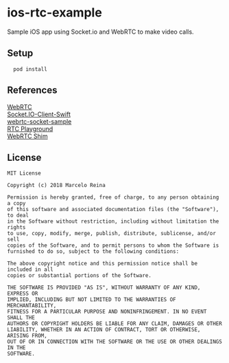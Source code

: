 # ios-rtc-example
Sample iOS app using Socket.io and WebRTC to make video calls.

## Setup

      pod install

## References

[WebRTC](https://webrtc.org/)  
[Socket.IO-Client-Swift](https://github.com/socketio/socket.io-client-swift)  
[webrtc-socket-sample](https://github.com/plcart/webrtc-socket-sample)  
[RTC Playground](https://github.com/pedroartsimao/rtcplayground)  
[WebRTC Shim](https://github.com/plcart/webrtc-shim)  

## License
```
MIT License

Copyright (c) 2018 Marcelo Reina

Permission is hereby granted, free of charge, to any person obtaining a copy
of this software and associated documentation files (the "Software"), to deal
in the Software without restriction, including without limitation the rights
to use, copy, modify, merge, publish, distribute, sublicense, and/or sell
copies of the Software, and to permit persons to whom the Software is
furnished to do so, subject to the following conditions:

The above copyright notice and this permission notice shall be included in all
copies or substantial portions of the Software.

THE SOFTWARE IS PROVIDED "AS IS", WITHOUT WARRANTY OF ANY KIND, EXPRESS OR
IMPLIED, INCLUDING BUT NOT LIMITED TO THE WARRANTIES OF MERCHANTABILITY,
FITNESS FOR A PARTICULAR PURPOSE AND NONINFRINGEMENT. IN NO EVENT SHALL THE
AUTHORS OR COPYRIGHT HOLDERS BE LIABLE FOR ANY CLAIM, DAMAGES OR OTHER
LIABILITY, WHETHER IN AN ACTION OF CONTRACT, TORT OR OTHERWISE, ARISING FROM,
OUT OF OR IN CONNECTION WITH THE SOFTWARE OR THE USE OR OTHER DEALINGS IN THE
SOFTWARE.
```
